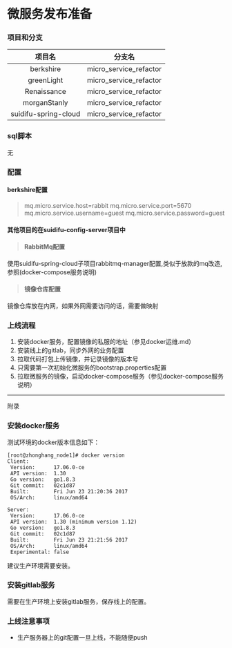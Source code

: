# 微服务发布准备 #

### 项目和分支

|项目名|分支名|
|:-:|:-:|
|berkshire|micro_service_refactor|
|greenLight|micro_service_refactor|
|Renaissance|micro_service_refactor|
|morganStanly|micro_service_refactor|
|suidifu-spring-cloud|micro_service_refactor|

### sql脚本
无

### 配置

#### berkshire配置

> mq.micro.service.host=rabbit
mq.micro.service.port=5670
mq.micro.service.username=guest
mq.micro.service.password=guest

#### 其他项目的在suidifu-config-server项目中

> #### RabbitMq配置
使用suidifu-spring-cloud子项目rabbitmq-manager配置,类似于放款的mq改造,参照(docker-compose服务说明)

> #### 镜像仓库配置
镜像仓库放在内网，如果外网需要访问的话，需要做映射

### 上线流程

1. 安装docker服务，配置镜像的私服的地址（参见docker运维.md）
2. 安装线上的gitlab，同步外网的业务配置
3. 拉取代码打包上传镜像，并记录镜像的版本号
4. 只需要第一次初始化微服务的bootstrap.properties配置
5. 拉取微服务的镜像，启动docker-compose服务（参见docker-compose服务说明）


----

附录

### 安装docker服务

测试环境的docker版本信息如下：

```
[root@zhonghang_node1]# docker version
Client:
 Version:      17.06.0-ce
 API version:  1.30
 Go version:   go1.8.3
 Git commit:   02c1d87
 Built:        Fri Jun 23 21:20:36 2017
 OS/Arch:      linux/amd64

Server:
 Version:      17.06.0-ce
 API version:  1.30 (minimum version 1.12)
 Go version:   go1.8.3
 Git commit:   02c1d87
 Built:        Fri Jun 23 21:21:56 2017
 OS/Arch:      linux/amd64
 Experimental: false

```
建议生产环境需要安装。

### 安装gitlab服务

需要在生产环境上安装gitlab服务，保存线上的配置。

### 上线注意事项

+ 生产服务器上的git配置一旦上线，不能随便push
